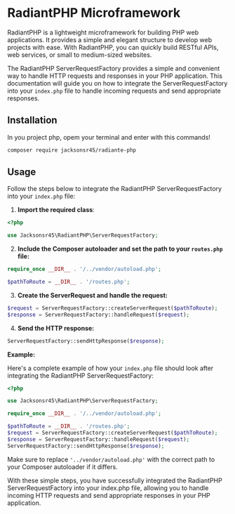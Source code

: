 # RadiantPHP Microframework

RadiantPHP is a lightweight microframework for building PHP web applications. It provides a simple and elegant structure to develop web projects with ease. With RadiantPHP, you can quickly build RESTful APIs, web services, or small to medium-sized websites.

The RadiantPHP ServerRequestFactory provides a simple and convenient way to handle HTTP requests and responses in your PHP application. This documentation will guide you on how to integrate the ServerRequestFactory into your `index.php` file to handle incoming requests and send appropriate responses.

## Installation

In you project php, opem your terminal and enter with this commands!

```bash
composer require jacksonsr45/radiante-php
```

## Usage

Follow the steps below to integrate the RadiantPHP ServerRequestFactory into your `index.php` file:

1. **Import the required class**:

```php
<?php

use Jacksonsr45\RadiantPHP\ServerRequestFactory;
```

2. **Include the Composer autoloader and set the path to your `routes.php` file:**

```php
require_once __DIR__ . '/../vendor/autoload.php';

$pathToRoute = __DIR__ . '/routes.php';
```

3. **Create the ServerRequest and handle the request:**

```php
$request = ServerRequestFactory::createServerRequest($pathToRoute);
$response = ServerRequestFactory::handleRequest($request);
```

4. **Send the HTTP response:**

```php
ServerRequestFactory::sendHttpResponse($response);
```

**Example:**

Here's a complete example of how your `index.php` file should look after integrating the RadiantPHP ServerRequestFactory:

```php
<?php

use Jacksonsr45\RadiantPHP\ServerRequestFactory;

require_once __DIR__ . '/../vendor/autoload.php';

$pathToRoute = __DIR__ . '/routes.php';
$request = ServerRequestFactory::createServerRequest($pathToRoute);
$response = ServerRequestFactory::handleRequest($request);
ServerRequestFactory::sendHttpResponse($response);
```

Make sure to replace `'../vendor/autoload.php'` with the correct path to your Composer autoloader if it differs.

With these simple steps, you have successfully integrated the RadiantPHP ServerRequestFactory into your index.php file, allowing you to handle incoming HTTP requests and send appropriate responses in your PHP application.
